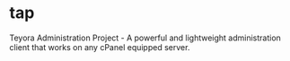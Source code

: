 # tap
Teyora Administration Project - A powerful and lightweight administration client that works on any cPanel equipped server.
